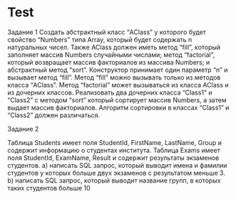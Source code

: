 # Test
Задание 1
Создать абстрактный класс “AClass” у которого будет свойство “Numbers” типа Array, который будет содержать n натуральных чисел. Также AClass должен иметь метод “fill”, который заполняет массив Numbers случайными числами; метод “factorial”, который возвращает массив факториалов из массива Numbers; и абстрактный метод “sort”. Конструктор принимает один параметр “n” и вызывает метод “fill”. Метод “fill” можно вызывать только из методов класса “AClass”. Метод “factorial” может вызываться из класса AClass и из дочерних классов. Реализовать два дочерних класса “Class1” и “Class2” с методом “sort” который сортирует массив Numbers, а затем выдает массив факториалов. Алгоритм сортировки в классах “Class1” и “Class2” должен различаться.

Задание 2

Таблица Students имеет поля StudentId, FirstName, LastName, Group и содержит информацию о студентах института. Таблица Exams имеет поля StudentId, ExamName, Result и содержит результаты экзаменов студентов.
a) написать SQL запрос, который выводит имена и фамилии студентов у которых больше двух экзаменов с результатом меньше 3.
b) написать SQL запрос, который выводит название групп, в которых таких студентов больше 10

